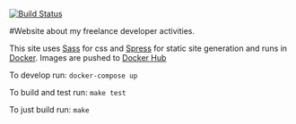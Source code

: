 [![Build Status](https://travis-ci.org/lucasvanlierop/website.svg?branch=master)](https://travis-ci.org/lucasvanlierop/website)

#Website about my freelance developer activities.

This site uses [Sass](http://sass-lang.com/) for css and [Spress](http://spress.yosymfony.com/) for static site generation 
and runs in [Docker](docker.io). Images are pushed to [Docker Hub](https://hub.docker.com/r/lucasvanlierop/website/)

To develop run: `docker-compose up`

To build and test run: `make test`

To just build run: `make`
